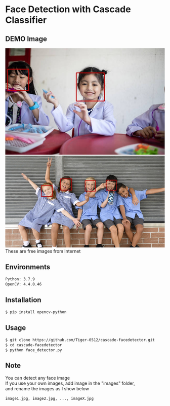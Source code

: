 # Face Detection with Cascade Classifier

## DEMO Image
![DEMO Image](https://github.com/Tiger-0512/cascade-facedetector/blob/main/results/result1.jpg)<br>
![DEMO Image](https://github.com/Tiger-0512/cascade-facedetector/blob/main/results/result2.jpg)<br>
These are free images from Internet

## Environments
```
Python: 3.7.9
OpenCV: 4.4.0.46
```

## Installation
```
$ pip install opencv-python
```

## Usage
```
$ git clone https://github.com/Tiger-0512/cascade-facedetector.git
$ cd cascade-facedetector
$ python face_detector.py
```

## Note
You can detect any face image<br>
If you use your own images, add image in the "images" folder,<br>
and rename the images as I show below<br>
```
image1.jpg, image2.jpg, ..., imageX.jpg
```
